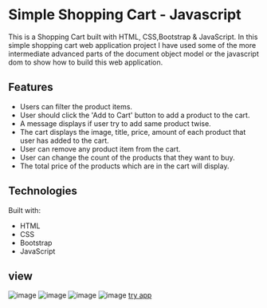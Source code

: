 

# Simple Shopping Cart - Javascript

This is a Shopping Cart built with HTML, CSS,Bootstrap & JavaScript. In this simple shopping cart web application project I have used  some of the more intermediate advanced parts of the document object model or the javascript dom to show  how to build this web application. 

## Features

- Users can filter the product items.
- User should click the 'Add to Cart' button to add a product to the cart.
- A message displays if user try to add same product twise.
- The cart displays the image, title, price, amount of each product that user has added to the cart.
- User can remove any product item from the cart.
- User can change the count of the products that they want to buy.
- The total price of the products which are in the cart will display.

## Technologies

Built with:

- HTML
- CSS
- Bootstrap
- JavaScript
## view 
![image](https://github.com/Manal-Lahmidi/js-Shopping-Cart/assets/129679210/e49fa425-278a-413a-8972-baf0dbb8998d)
![image](https://github.com/Manal-Lahmidi/js-Shopping-Cart/assets/129679210/7fe3441e-b396-4979-bedd-408baea3f712)
![image](https://github.com/Manal-Lahmidi/js-Shopping-Cart/assets/129679210/de90c24b-6764-4a5d-839a-1fbe84120615)
![image](https://github.com/Manal-Lahmidi/js-Shopping-Cart/assets/129679210/886e8f95-9e56-449b-a1cb-d877629d5f20)
[try app](https://js-cart-shopping.netlify.app/)


